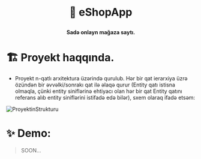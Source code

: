 # <p align="center">:house_with_garden: eShopApp</p>
**<p align="center">Sadə onlayn mağaza saytı.</p>**

# :building_construction: Proyekt haqqında.
- Proyekt n-qatlı arxitektura üzərində qurulub. Hər bir qat ierarxiya üzrə özündən bir əvvəlki/sonrakı qat ilə əlaqə qurur (Entity qatı istisna olmaqla, çünki entity siniflərinə ehtiyacı olan hər bir qat Entity qatını referans alıb entity siniflərini istifadə edə bilər), sxem olaraq ifadə etsəm:

![ProyektinStrukturu](https://i.ibb.co/dDfLppD/Proyektin-Strukturu.png)

# :sparkles: Demo:
> SOON...

